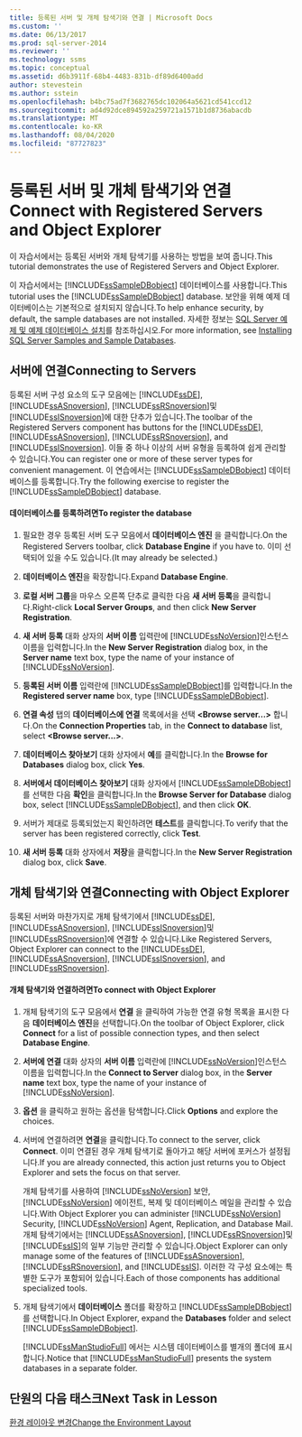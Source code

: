 ```yaml
---
title: 등록된 서버 및 개체 탐색기와 연결 | Microsoft Docs
ms.custom: ''
ms.date: 06/13/2017
ms.prod: sql-server-2014
ms.reviewer: ''
ms.technology: ssms
ms.topic: conceptual
ms.assetid: d6b3911f-68b4-4483-831b-df89d6400add
author: stevestein
ms.author: sstein
ms.openlocfilehash: b4bc75ad7f3682765dc102064a5621cd541ccd12
ms.sourcegitcommit: ad4d92dce894592a259721a1571b1d8736abacdb
ms.translationtype: MT
ms.contentlocale: ko-KR
ms.lasthandoff: 08/04/2020
ms.locfileid: "87727823"
---
```

# <a name="connect-with-registered-servers-and-object-explorer"></a><span data-ttu-id="8ef3a-102">등록된 서버 및 개체 탐색기와 연결</span><span class="sxs-lookup"><span data-stu-id="8ef3a-102">Connect with Registered Servers and Object Explorer</span></span>
  <span data-ttu-id="8ef3a-103">이 자습서에서는 등록된 서버와 개체 탐색기를 사용하는 방법을 보여 줍니다.</span><span class="sxs-lookup"><span data-stu-id="8ef3a-103">This tutorial demonstrates the use of Registered Servers and Object Explorer.</span></span>  
  
 <span data-ttu-id="8ef3a-104">이 자습서에서는 [!INCLUDE[ssSampleDBobject](../../includes/sssampledbobject-md.md)] 데이터베이스를 사용합니다.</span><span class="sxs-lookup"><span data-stu-id="8ef3a-104">This tutorial uses the [!INCLUDE[ssSampleDBobject](../../includes/sssampledbobject-md.md)] database.</span></span> <span data-ttu-id="8ef3a-105">보안을 위해 예제 데이터베이스는 기본적으로 설치되지 않습니다.</span><span class="sxs-lookup"><span data-stu-id="8ef3a-105">To help enhance security, by default, the sample databases are not installed.</span></span> <span data-ttu-id="8ef3a-106">자세한 정보는 [SQL Server 예제 및 예제 데이터베이스 설치](http://sqlserversamples.codeplex.com)를 참조하십시오.</span><span class="sxs-lookup"><span data-stu-id="8ef3a-106">For more information, see [Installing SQL Server Samples and Sample Databases](http://sqlserversamples.codeplex.com).</span></span>  
  
## <a name="connecting-to-servers"></a><span data-ttu-id="8ef3a-107">서버에 연결</span><span class="sxs-lookup"><span data-stu-id="8ef3a-107">Connecting to Servers</span></span>  
 <span data-ttu-id="8ef3a-108">등록된 서버 구성 요소의 도구 모음에는 [!INCLUDE[ssDE](../../includes/ssde-md.md)], [!INCLUDE[ssASnoversion](../../includes/ssasnoversion-md.md)], [!INCLUDE[ssRSnoversion](../../includes/ssrsnoversion-md.md)]및 [!INCLUDE[ssISnoversion](../../includes/ssisnoversion-md.md)]에 대한 단추가 있습니다.</span><span class="sxs-lookup"><span data-stu-id="8ef3a-108">The toolbar of the Registered Servers component has buttons for the [!INCLUDE[ssDE](../../includes/ssde-md.md)], [!INCLUDE[ssASnoversion](../../includes/ssasnoversion-md.md)], [!INCLUDE[ssRSnoversion](../../includes/ssrsnoversion-md.md)], and [!INCLUDE[ssISnoversion](../../includes/ssisnoversion-md.md)].</span></span> <span data-ttu-id="8ef3a-109">이들 중 하나 이상의 서버 유형을 등록하여 쉽게 관리할 수 있습니다.</span><span class="sxs-lookup"><span data-stu-id="8ef3a-109">You can register one or more of these server types for convenient management.</span></span> <span data-ttu-id="8ef3a-110">이 연습에서는 [!INCLUDE[ssSampleDBobject](../../includes/sssampledbobject-md.md)] 데이터베이스를 등록합니다.</span><span class="sxs-lookup"><span data-stu-id="8ef3a-110">Try the following exercise to register the [!INCLUDE[ssSampleDBobject](../../includes/sssampledbobject-md.md)] database.</span></span>  
  
#### <a name="to-register-the-database"></a><span data-ttu-id="8ef3a-111">데이터베이스를 등록하려면</span><span class="sxs-lookup"><span data-stu-id="8ef3a-111">To register the database</span></span>  
  
1.  <span data-ttu-id="8ef3a-112">필요한 경우 등록된 서버 도구 모음에서 **데이터베이스 엔진** 을 클릭합니다.</span><span class="sxs-lookup"><span data-stu-id="8ef3a-112">On the Registered Servers toolbar, click **Database Engine** if you have to.</span></span> <span data-ttu-id="8ef3a-113">이미 선택되어 있을 수도 있습니다.</span><span class="sxs-lookup"><span data-stu-id="8ef3a-113">(It may already be selected.)</span></span>  
  
2.  <span data-ttu-id="8ef3a-114">**데이터베이스 엔진**을 확장합니다.</span><span class="sxs-lookup"><span data-stu-id="8ef3a-114">Expand **Database Engine**.</span></span>  
  
3.  <span data-ttu-id="8ef3a-115">**로컬 서버 그룹**을 마우스 오른쪽 단추로 클릭한 다음 **새 서버 등록**을 클릭합니다.</span><span class="sxs-lookup"><span data-stu-id="8ef3a-115">Right-click **Local Server Groups**, and then click **New Server Registration**.</span></span>  
  
4.  <span data-ttu-id="8ef3a-116">**새 서버 등록** 대화 상자의 **서버 이름** 입력란에 [!INCLUDE[ssNoVersion](../../includes/ssnoversion-md.md)]인스턴스 이름을 입력합니다.</span><span class="sxs-lookup"><span data-stu-id="8ef3a-116">In the **New Server Registration** dialog box, in the **Server name** text box, type the name of your instance of [!INCLUDE[ssNoVersion](../../includes/ssnoversion-md.md)].</span></span>  
  
5.  <span data-ttu-id="8ef3a-117">**등록된 서버 이름** 입력란에 [!INCLUDE[ssSampleDBobject](../../includes/sssampledbobject-md.md)]를 입력합니다.</span><span class="sxs-lookup"><span data-stu-id="8ef3a-117">In the **Registered server name** box, type [!INCLUDE[ssSampleDBobject](../../includes/sssampledbobject-md.md)].</span></span>  
  
6.  <span data-ttu-id="8ef3a-118">**연결 속성** 탭의 **데이터베이스에 연결** 목록에서을 선택 **\<Browse server...>** 합니다.</span><span class="sxs-lookup"><span data-stu-id="8ef3a-118">On the **Connection Properties** tab, in the **Connect to database** list, select **\<Browse server...>**.</span></span>  
  
7.  <span data-ttu-id="8ef3a-119">**데이터베이스 찾아보기** 대화 상자에서 **예**를 클릭합니다.</span><span class="sxs-lookup"><span data-stu-id="8ef3a-119">In the **Browse for Databases** dialog box, click **Yes**.</span></span>  
  
8.  <span data-ttu-id="8ef3a-120">**서버에서 데이터베이스 찾아보기** 대화 상자에서 [!INCLUDE[ssSampleDBobject](../../includes/sssampledbobject-md.md)]를 선택한 다음 **확인**을 클릭합니다.</span><span class="sxs-lookup"><span data-stu-id="8ef3a-120">In the **Browse Server for Database** dialog box, select [!INCLUDE[ssSampleDBobject](../../includes/sssampledbobject-md.md)], and then click **OK**.</span></span>  
  
9. <span data-ttu-id="8ef3a-121">서버가 제대로 등록되었는지 확인하려면 **테스트**를 클릭합니다.</span><span class="sxs-lookup"><span data-stu-id="8ef3a-121">To verify that the server has been registered correctly, click **Test**.</span></span>  
  
10. <span data-ttu-id="8ef3a-122">**새 서버 등록** 대화 상자에서 **저장**을 클릭합니다.</span><span class="sxs-lookup"><span data-stu-id="8ef3a-122">In the **New Server Registration** dialog box, click **Save**.</span></span>  
  
## <a name="connecting-with-object-explorer"></a><span data-ttu-id="8ef3a-123">개체 탐색기와 연결</span><span class="sxs-lookup"><span data-stu-id="8ef3a-123">Connecting with Object Explorer</span></span>  
 <span data-ttu-id="8ef3a-124">등록된 서버와 마찬가지로 개체 탐색기에서 [!INCLUDE[ssDE](../../includes/ssde-md.md)], [!INCLUDE[ssASnoversion](../../includes/ssasnoversion-md.md)], [!INCLUDE[ssISnoversion](../../includes/ssisnoversion-md.md)]및 [!INCLUDE[ssRSnoversion](../../includes/ssrsnoversion-md.md)]에 연결할 수 있습니다.</span><span class="sxs-lookup"><span data-stu-id="8ef3a-124">Like Registered Servers, Object Explorer can connect to the [!INCLUDE[ssDE](../../includes/ssde-md.md)], [!INCLUDE[ssASnoversion](../../includes/ssasnoversion-md.md)], [!INCLUDE[ssISnoversion](../../includes/ssisnoversion-md.md)], and [!INCLUDE[ssRSnoversion](../../includes/ssrsnoversion-md.md)].</span></span>  
  
#### <a name="to-connect-with-object-explorer"></a><span data-ttu-id="8ef3a-125">개체 탐색기와 연결하려면</span><span class="sxs-lookup"><span data-stu-id="8ef3a-125">To connect with Object Explorer</span></span>  
  
1.  <span data-ttu-id="8ef3a-126">개체 탐색기의 도구 모음에서 **연결** 을 클릭하여 가능한 연결 유형 목록을 표시한 다음 **데이터베이스 엔진**을 선택합니다.</span><span class="sxs-lookup"><span data-stu-id="8ef3a-126">On the toolbar of Object Explorer, click **Connect** for a list of possible connection types, and then select **Database Engine**.</span></span>  
  
2.  <span data-ttu-id="8ef3a-127">**서버에 연결** 대화 상자의 **서버 이름** 입력란에 [!INCLUDE[ssNoVersion](../../includes/ssnoversion-md.md)]인스턴스 이름을 입력합니다.</span><span class="sxs-lookup"><span data-stu-id="8ef3a-127">In the **Connect to Server** dialog box, in the **Server name** text box, type the name of your instance of [!INCLUDE[ssNoVersion](../../includes/ssnoversion-md.md)].</span></span>  
  
3.  <span data-ttu-id="8ef3a-128">**옵션** 을 클릭하고 원하는 옵션을 탐색합니다.</span><span class="sxs-lookup"><span data-stu-id="8ef3a-128">Click **Options** and explore the choices.</span></span>  
  
4.  <span data-ttu-id="8ef3a-129">서버에 연결하려면 **연결**을 클릭합니다.</span><span class="sxs-lookup"><span data-stu-id="8ef3a-129">To connect to the server, click **Connect**.</span></span> <span data-ttu-id="8ef3a-130">이미 연결된 경우 개체 탐색기로 돌아가고 해당 서버에 포커스가 설정됩니다.</span><span class="sxs-lookup"><span data-stu-id="8ef3a-130">If you are already connected, this action just returns you to Object Explorer and sets the focus on that server.</span></span>  
  
     <span data-ttu-id="8ef3a-131">개체 탐색기를 사용하여 [!INCLUDE[ssNoVersion](../../includes/ssnoversion-md.md)] 보안, [!INCLUDE[ssNoVersion](../../includes/ssnoversion-md.md)] 에이전트, 복제 및 데이터베이스 메일을 관리할 수 있습니다.</span><span class="sxs-lookup"><span data-stu-id="8ef3a-131">With Object Explorer you can administer [!INCLUDE[ssNoVersion](../../includes/ssnoversion-md.md)] Security, [!INCLUDE[ssNoVersion](../../includes/ssnoversion-md.md)] Agent, Replication, and Database Mail.</span></span> <span data-ttu-id="8ef3a-132">개체 탐색기에서는 [!INCLUDE[ssASnoversion](../../includes/ssasnoversion-md.md)], [!INCLUDE[ssRSnoversion](../../includes/ssrsnoversion-md.md)]및 [!INCLUDE[ssIS](../../includes/ssis-md.md)]의 일부 기능만 관리할 수 있습니다.</span><span class="sxs-lookup"><span data-stu-id="8ef3a-132">Object Explorer can only manage some of the features of [!INCLUDE[ssASnoversion](../../includes/ssasnoversion-md.md)], [!INCLUDE[ssRSnoversion](../../includes/ssrsnoversion-md.md)], and [!INCLUDE[ssIS](../../includes/ssis-md.md)].</span></span> <span data-ttu-id="8ef3a-133">이러한 각 구성 요소에는 특별한 도구가 포함되어 있습니다.</span><span class="sxs-lookup"><span data-stu-id="8ef3a-133">Each of those components has additional specialized tools.</span></span>  
  
5.  <span data-ttu-id="8ef3a-134">개체 탐색기에서 **데이터베이스** 폴더를 확장하고 [!INCLUDE[ssSampleDBobject](../../includes/sssampledbobject-md.md)]를 선택합니다.</span><span class="sxs-lookup"><span data-stu-id="8ef3a-134">In Object Explorer, expand the **Databases** folder and select [!INCLUDE[ssSampleDBobject](../../includes/sssampledbobject-md.md)].</span></span>  
  
     <span data-ttu-id="8ef3a-135">[!INCLUDE[ssManStudioFull](../../includes/ssmanstudiofull-md.md)] 에서는 시스템 데이터베이스를 별개의 폴더에 표시합니다.</span><span class="sxs-lookup"><span data-stu-id="8ef3a-135">Notice that [!INCLUDE[ssManStudioFull](../../includes/ssmanstudiofull-md.md)] presents the system databases in a separate folder.</span></span>  
  
## <a name="next-task-in-lesson"></a><span data-ttu-id="8ef3a-136">단원의 다음 태스크</span><span class="sxs-lookup"><span data-stu-id="8ef3a-136">Next Task in Lesson</span></span>  
 [<span data-ttu-id="8ef3a-137">환경 레이아웃 변경</span><span class="sxs-lookup"><span data-stu-id="8ef3a-137">Change the Environment Layout</span></span>](lesson-1-3-change-the-environment-layout.md)  
  
  
